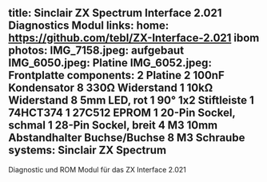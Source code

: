title: Sinclair ZX Spectrum Interface 2.021 Diagnostics Modul
links:
    home: https://github.com/tebl/ZX-Interface-2.021
    ibom
photos:
    IMG_7158.jpeg: aufgebaut
    IMG_6050.jpeg: Platine
    IMG_6052.jpeg: Frontplatte
components:
    2 Platine
    2 100nF Kondensator
    8 330Ω Widerstand
    1 10kΩ Widerstand
    8 5mm LED, rot
    1 90° 1x2 Stiftleiste
    1 74HCT374
    1 27C512 EPROM
    1 20-Pin Sockel, schmal
    1 28-Pin Sockel, breit
    4 M3 10mm Abstandhalter Buchse/Buchse
    8 M3 Schraube
systems:
    Sinclair ZX Spectrum
---
Diagnostic und ROM Modul für das ZX Interface 2.021